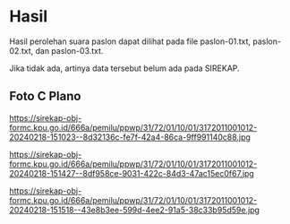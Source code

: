 # Hasil

Hasil perolehan suara paslon dapat dilihat pada file paslon-01.txt, paslon-02.txt, dan paslon-03.txt.

Jika tidak ada, artinya data tersebut belum ada pada SIREKAP.

## Foto C Plano

https://sirekap-obj-formc.kpu.go.id/666a/pemilu/ppwp/31/72/01/10/01/3172011001012-20240218-151023--8d32136c-fe7f-42a4-86ca-9ff991140c88.jpg

https://sirekap-obj-formc.kpu.go.id/666a/pemilu/ppwp/31/72/01/10/01/3172011001012-20240218-151427--8df958ce-9031-422c-84d3-47ac15ec0f67.jpg

https://sirekap-obj-formc.kpu.go.id/666a/pemilu/ppwp/31/72/01/10/01/3172011001012-20240218-151518--43e8b3ee-599d-4ee2-91a5-38c33b95d59e.jpg

